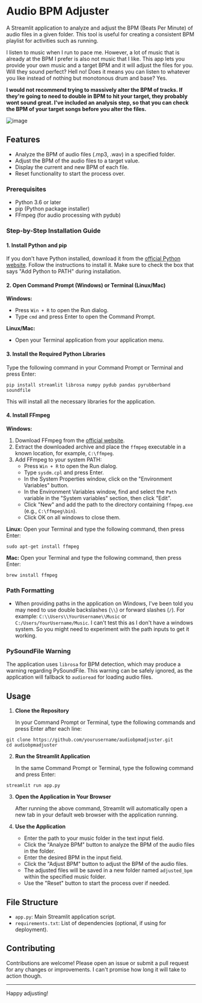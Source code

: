 # Audio BPM Adjuster

A Streamlit application to analyze and adjust the BPM (Beats Per Minute) of audio files in a given folder. This tool is useful for creating a consistent BPM playlist for activities such as running.

I listen to music when I run to pace me. However, a lot of music that is already at the BPM I prefer is also not music that I like. This app lets you provide your own music and a target BPM and it will adjust the files for you. Will they sound perfect? Hell no! Does it means you can listen to whatever you like instead of nothing but monotonous drum and base? Yes.

**I would not recommend trying to massively alter the BPM of tracks. If they're going to need to double in BPM to hit your target, they probably wont sound great. I've included an analysis step, so that you can check the BPM of your target songs before you alter the files.** 

![image](https://github.com/user-attachments/assets/3cebca7a-747c-43fd-bcf6-9e63c9d24ab3)

## Features

- Analyze the BPM of audio files (.mp3, .wav) in a specified folder.
- Adjust the BPM of the audio files to a target value.
- Display the current and new BPM of each file.
- Reset functionality to start the process over.

### Prerequisites

- Python 3.6 or later
- pip (Python package installer)
- FFmpeg (for audio processing with pydub)

### Step-by-Step Installation Guide

#### 1. Install Python and pip

If you don't have Python installed, download it from the [official Python website](https://www.python.org/downloads/). Follow the instructions to install it. Make sure to check the box that says "Add Python to PATH" during installation.

#### 2. Open Command Prompt (Windows) or Terminal (Linux/Mac)

**Windows:**
- Press `Win + R` to open the Run dialog.
- Type `cmd` and press Enter to open the Command Prompt.

**Linux/Mac:**
- Open your Terminal application from your application menu.

#### 3. Install the Required Python Libraries

Type the following command in your Command Prompt or Terminal and press Enter:

```
pip install streamlit librosa numpy pydub pandas pyrubberband soundfile
```

This will install all the necessary libraries for the application.

#### 4. Install FFmpeg

**Windows:**
1. Download FFmpeg from the [official website](https://ffmpeg.org/download.html).
2. Extract the downloaded archive and place the `ffmpeg` executable in a known location, for example, `C:\ffmpeg`.
3. Add FFmpeg to your system PATH:
   - Press `Win + R` to open the Run dialog.
   - Type `sysdm.cpl` and press Enter.
   - In the System Properties window, click on the "Environment Variables" button.
   - In the Environment Variables window, find and select the `Path` variable in the "System variables" section, then click "Edit".
   - Click "New" and add the path to the directory containing `ffmpeg.exe` (e.g., `C:\ffmpeg\bin`).
   - Click OK on all windows to close them.

**Linux:**
Open your Terminal and type the following command, then press Enter:

```
sudo apt-get install ffmpeg
```

**Mac:**
Open your Terminal and type the following command, then press Enter:

```
brew install ffmpeg
```

### Path Formatting

- When providing paths in the application on Windows, I've been told you may need to use double backslashes (`\\`) or forward slashes (`/`). For example: `C:\\Users\\YourUsername\\Music` or `C:/Users/YourUsername/Music`. I can't test this as I don't have a windows system. So you might need to experiment with the path inputs to get it working.

### PySoundFile Warning

The application uses `librosa` for BPM detection, which may produce a warning regarding PySoundFile. This warning can be safely ignored, as the application will fallback to `audioread` for loading audio files.

## Usage

1. **Clone the Repository**

   In your Command Prompt or Terminal, type the following commands and press Enter after each line:

```
git clone https://github.com/yourusername/audiobpmadjuster.git
cd audiobpmadjuster
```

2. **Run the Streamlit Application**

   In the same Command Prompt or Terminal, type the following command and press Enter:

```
streamlit run app.py
```

3. **Open the Application in Your Browser**

   After running the above command, Streamlit will automatically open a new tab in your default web browser with the application running.

4. **Use the Application**

   - Enter the path to your music folder in the text input field.
   - Click the "Analyze BPM" button to analyze the BPM of the audio files in the folder.
   - Enter the desired BPM in the input field.
   - Click the "Adjust BPM" button to adjust the BPM of the audio files.
   - The adjusted files will be saved in a new folder named `adjusted_bpm` within the specified music folder.
   - Use the "Reset" button to start the process over if needed.

## File Structure

- `app.py`: Main Streamlit application script.
- `requirements.txt`: List of dependencies (optional, if using for deployment).

## Contributing

Contributions are welcome! Please open an issue or submit a pull request for any changes or improvements. I can't promise how long it will take to action though.

---

Happy adjusting!
